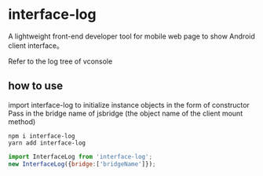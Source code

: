 # interface-log
A lightweight front-end developer tool for mobile web page to show Android client interface。

Refer to the log tree of vconsole

## how to use 
import interface-log to initialize instance objects in the form of constructor  
Pass in the bridge name of jsbridge (the object name of the client mount method)
```shell
npm i interface-log
yarn add interface-log
```
```javascript
import InterfaceLog from 'interface-log';
new InterfaceLog({bridge:['bridgeName']});

```